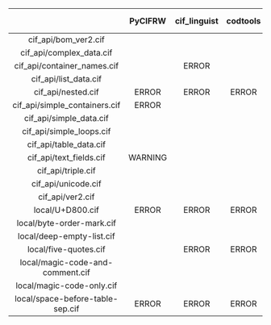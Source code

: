 |  | PyCIFRW | cif_linguist | codtools | codtools-fix | PyCIFRW | cif_linguist | codtools | codtools-fix | PyCIFRW | cif_linguist | codtools | codtools-fix |
| :-----: | :-----: | :-----: | :-----: | :-----: | :-----: | :-----: | :-----: | :-----: | :-----: | :-----: | :-----: | :-----: |
cif_api/bom_ver2.cif |  |  |  |  |  |  |  |  |  |  |  | 
cif_api/complex_data.cif |  |  |  |  |  |  |  |  |  |  |  | 
cif_api/container_names.cif |  | ERROR |  |  |  | ERROR |  |  |  | ERROR |  | 
cif_api/list_data.cif |  |  |  |  |  |  |  |  |  |  |  | 
cif_api/nested.cif | ERROR | ERROR | ERROR | ERROR | ERROR | ERROR | ERROR | ERROR | ERROR | ERROR | ERROR | ERROR
cif_api/simple_containers.cif | ERROR |  |  |  | ERROR |  |  |  | ERROR |  |  | 
cif_api/simple_data.cif |  |  |  |  |  |  |  |  |  |  |  | 
cif_api/simple_loops.cif |  |  |  |  |  |  |  |  |  |  |  | 
cif_api/table_data.cif |  |  |  |  |  |  |  |  |  |  |  | 
cif_api/text_fields.cif | WARNING |  |  |  | WARNING |  |  |  | WARNING |  |  | 
cif_api/triple.cif |  |  |  |  |  |  |  |  |  |  |  | 
cif_api/unicode.cif |  |  |  |  |  |  |  |  |  |  |  | 
cif_api/ver2.cif |  |  |  |  |  |  |  |  |  |  |  | 
local/U+D800.cif | ERROR | ERROR | ERROR | ERROR
local/byte-order-mark.cif |  |  |  | 
local/deep-empty-list.cif |  |  |  | 
local/five-quotes.cif |  | ERROR | ERROR | WARNING
local/magic-code-and-comment.cif |  |  |  | 
local/magic-code-only.cif |  |  |  | 
local/space-before-table-sep.cif | ERROR | ERROR | ERROR | ERROR

